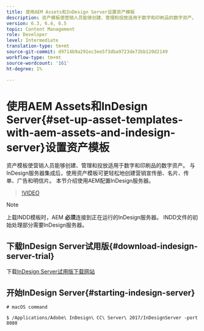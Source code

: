 ```yaml
---
title: 使用AEM Assets和InDesign Server设置资产模板
description: 资产模板使营销人员能够创建、管理和投放适用于数字和印刷品的数字资产。 与InDesign服务器集成后，使用资产模板可更轻松地创建营销宣传册、名片、传单、广告和明信片。 本节介绍使用AEM配置InDesign服务器。
version: 6.3, 6.4, 6.5
topic: Content Management
role: Developer
level: Intermediate
translation-type: tm+mt
source-git-commit: d9714b9a291ec3ee5f3dba9723de72bb120d2149
workflow-type: tm+mt
source-wordcount: '161'
ht-degree: 1%

---
```



# 使用AEM Assets和InDesign Server{#set-up-asset-templates-with-aem-assets-and-indesign-server}设置资产模板

资产模板使营销人员能够创建、管理和投放适用于数字和印刷品的数字资产。 与InDesign服务器集成后，使用资产模板可更轻松地创建营销宣传册、名片、传单、广告和明信片。 本节介绍使用AEM配置InDesign服务器。

>[!VIDEO](https://video.tv.adobe.com/v/17069/?quality=9&learn=on)

>[!NOTE]
>
>上载INDD模板时，AEM **必须**&#x200B;连接到正在运行的InDesign服务器。 INDD文件的初始处理部分需要InDesign服务器。

## 下载InDesign Server试用版{#download-indesign-server-trial}

下载[InDesign Server试用版下载网站](https://www.adobe.com/devnet/indesign/indesign-server-trial-downloads.html)

## 开始InDesign Server{#starting-indesign-server}

```shell
# macOS command

$ /Applications/Adobe\ InDesign\ CC\ Server\ 2017/InDesignServer -port 8080
```
